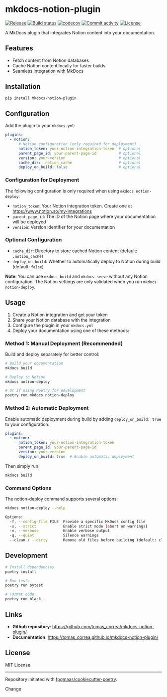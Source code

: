 # mkdocs-notion-plugin

[![Release](https://img.shields.io/github/v/release/tomas_correa/mkdocs-notion-plugin)](https://img.shields.io/github/v/release/tomas_correa/mkdocs-notion-plugin)
[![Build status](https://img.shields.io/github/actions/workflow/status/tomas_correa/mkdocs-notion-plugin/main.yml?branch=main)](https://github.com/tomas_correa/mkdocs-notion-plugin/actions/workflows/main.yml?query=branch%3Amain)
[![codecov](https://codecov.io/gh/tomas_correa/mkdocs-notion-plugin/branch/main/graph/badge.svg)](https://codecov.io/gh/tomas_correa/mkdocs-notion-plugin)
[![Commit activity](https://img.shields.io/github/commit-activity/m/tomas_correa/mkdocs-notion-plugin)](https://img.shields.io/github/commit-activity/m/tomas_correa/mkdocs-notion-plugin)
[![License](https://img.shields.io/github/license/tomas_correa/mkdocs-notion-plugin)](https://img.shields.io/github/license/tomas_correa/mkdocs-notion-plugin)

A MkDocs plugin that integrates Notion content into your documentation.

## Features

- Fetch content from Notion databases
- Cache Notion content locally for faster builds
- Seamless integration with MkDocs

## Installation

```bash
pip install mkdocs-notion-plugin
```

## Configuration

Add the plugin to your `mkdocs.yml`:

```yaml
plugins:
  - notion:
      # Notion configuration (only required for deployment)
      notion_token: your-notion-integration-token  # optional
      parent_page_id: your-parent-page-id          # optional
      version: your-version                        # optional
      cache_dir: .notion_cache                     # optional
      deploy_on_build: false                       # optional
```

### Configuration for Deployment

The following configuration is only required when using `mkdocs notion-deploy`:

- `notion_token`: Your Notion integration token. Create one at https://www.notion.so/my-integrations
- `parent_page_id`: The ID of the Notion page where your documentation will be deployed
- `version`: Version identifier for your documentation

### Optional Configuration

- `cache_dir`: Directory to store cached Notion content (default: `.notion_cache`)
- `deploy_on_build`: Whether to automatically deploy to Notion during build (default: `false`)

**Note**: You can use `mkdocs build` and `mkdocs serve` without any Notion configuration. The Notion settings are only validated when you run `mkdocs notion-deploy`.

## Usage

1. Create a Notion integration and get your token
2. Share your Notion database with the integration
3. Configure the plugin in your `mkdocs.yml`
4. Deploy your documentation using one of these methods:

### Method 1: Manual Deployment (Recommended)

Build and deploy separately for better control:

```bash
# Build your documentation
mkdocs build

# Deploy to Notion
mkdocs notion-deploy

# Or if using Poetry for development
poetry run mkdocs notion-deploy
```

### Method 2: Automatic Deployment

Enable automatic deployment during build by adding `deploy_on_build: true` to your configuration:

```yaml
plugins:
  - notion:
      notion_token: your-notion-integration-token
      parent_page_id: your-parent-page-id
      version: your-version
      deploy_on_build: true  # Enable automatic deployment
```

Then simply run:

```bash
mkdocs build
```

### Command Options

The notion-deploy command supports several options:

```bash
mkdocs notion-deploy --help

Options:
  -f, --config-file FILE  Provide a specific MkDocs config file
  -s, --strict            Enable strict mode (abort on warnings)
  -v, --verbose           Enable verbose output
  -q, --quiet             Silence warnings
  --clean / --dirty       Remove old files before building (default: clean)
```

## Development

```bash
# Install dependencies
poetry install

# Run tests
poetry run pytest

# Format code
poetry run black .
```

## Links

- **Github repository**: <https://github.com/tomas_correa/mkdocs-notion-plugin/>
- **Documentation**: <https://tomas_correa.github.io/mkdocs-notion-plugin/>

## License

MIT License

---

Repository initiated with [fpgmaas/cookiecutter-poetry](https://github.com/fpgmaas/cookiecutter-poetry).

Change